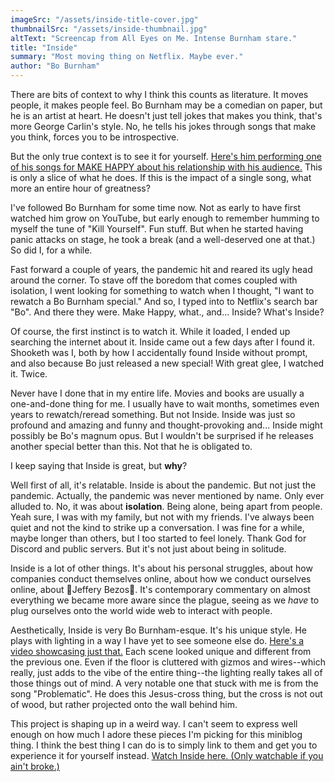 ```yaml
---
imageSrc: "/assets/inside-title-cover.jpg"
thumbnailSrc: "/assets/inside-thumbnail.jpg"
altText: "Screencap from All Eyes on Me. Intense Burnham stare."
title: "Inside"
summary: "Most moving thing on Netflix. Maybe ever."
author: "Bo Burnham"
---
```

There are bits of context to why I think this counts as literature. It moves people, it makes people feel. Bo Burnham may be a comedian on paper, but he is an artist at heart. He doesn't just tell jokes that makes you think, that's more George Carlin's style. No, he tells his jokes through songs that make you think, forces you to be introspective.

But the only true context is to see it for yourself. [Here's him performing one of his songs for MAKE HAPPY about his relationship with his audience.](https://www.youtube.com/watch?v=rYy0o-J0x20&ab_channel=boburnham) This is only a slice of what he does. If this is the impact of a single song, what more an entire hour of greatness?

I've followed Bo Burnham for some time now. Not as early to have first watched him grow on YouTube, but early enough to remember humming to myself the tune of "Kill Yourself". Fun stuff. But when he started having panic attacks on stage, he took a break (and a well-deserved one at that.) So did I, for a while. 

Fast forward a couple of years, the pandemic hit and reared its ugly head around the corner. To stave off the boredom that comes coupled with isolation, I went looking for something to watch when I thought, "I want to rewatch a Bo Burnham special." And so, I typed into to Netflix's search bar "Bo". And there they were. Make Happy, what., and... Inside? What's Inside?

Of course, the first instinct is to watch it. While it loaded, I ended up searching the internet about it. Inside came out a few days after I found it. Shooketh was I, both by how I accidentally found Inside without prompt, and also because Bo just released a new special! With great glee, I watched it. Twice.

Never have I done that in my entire life. Movies and books are usually a one-and-done thing for me. I usually have to wait months, sometimes even years to rewatch/reread something. But not Inside. Inside was just so profound and amazing and funny and thought-provoking and... Inside might possibly be Bo's magnum opus. But I wouldn't be surprised if he releases another special better than this. Not that he is obligated to.

I keep saying that Inside is great, but **why**?

Well first of all, it's relatable. Inside is about the pandemic. But not just the pandemic. Actually, the pandemic was never mentioned by name. Only ever alluded to. No, it was about **isolation**. Being alone, being apart from people. Yeah sure, I was with my family, but not with my friends. I've always been quiet and not the kind to strike up a conversation. I was fine for a while, maybe longer than others, but I too started to feel lonely. Thank God for Discord and public servers. But it's not just about being in solitude.

Inside is a lot of other things. It's about his personal struggles, about how companies conduct themselves online, about how we conduct ourselves online, about 🎵Jeffery Bezos🎵. It's contemporary commentary on almost everything we became more aware since the plague, seeing as we *have* to plug ourselves onto the world wide web to interact with people.

Aesthetically, Inside is very Bo Burnham-esque. It's his unique style. He plays with lighting in a way I have yet to see someone else do. [Here's a video showcasing just that.](https://www.youtube.com/watch?v=3rLbMVlOH_k&ab_channel=NowYouSeeIt) Each scene looked unique and different from the previous one. Even if the floor is cluttered  with gizmos and wires--which really, just adds to the vibe of the entire thing--the lighting really takes all of those things out of mind. A very notable one that stuck with me is from the song "Problematic". He does this Jesus-cross thing, but the cross is not out of wood, but rather projected onto the wall behind him.

This project is shaping up in a weird way. I can't seem to express well enough on how much I adore these pieces I'm picking for this miniblog thing. I think the best thing I can do is to simply link to them and get you to experience it for yourself instead. [Watch Inside here. (Only watchable if you ain't broke.)](https://www.netflix.com/ph/title/81289483)